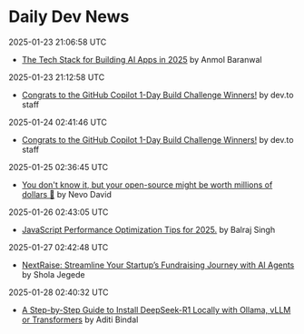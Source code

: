 # Daily Dev News

2025-01-23 21:06:58 UTC
- [The Tech Stack for Building AI Apps in 2025](https://dev.to/copilotkit/the-tech-stack-for-building-ai-apps-in-2025-12l9) by Anmol Baranwal

2025-01-23 21:12:58 UTC
- [Congrats to the GitHub Copilot 1-Day Build Challenge Winners!](https://dev.to/devteam/congrats-to-the-github-copilot-1-day-build-challenge-winners-4iok) by dev.to staff

2025-01-24 02:41:46 UTC
- [Congrats to the GitHub Copilot 1-Day Build Challenge Winners!](https://dev.to/devteam/congrats-to-the-github-copilot-1-day-build-challenge-winners-4iok) by dev.to staff

2025-01-25 02:36:45 UTC
- [You don't know it, but your open-source might be worth millions of dollars 🤑](https://dev.to/nevodavid/you-dont-know-it-but-your-open-source-might-be-worth-millions-of-dollars-47c) by Nevo David

2025-01-26 02:43:05 UTC
- [JavaScript Performance Optimization Tips for 2025.](https://dev.to/balrajola/javascript-performance-optimization-tips-for-2025-4h38) by Balraj Singh

2025-01-27 02:42:48 UTC
- [NextRaise: Streamline Your Startup’s Fundraising Journey with AI Agents](https://dev.to/sholajegede/nextraise-streamline-your-startups-fundraising-journey-with-ai-agents-3j85) by Shola Jegede

2025-01-28 02:40:32 UTC
- [A Step-by-Step Guide to Install DeepSeek-R1 Locally with Ollama, vLLM or Transformers](https://dev.to/nodeshiftcloud/a-step-by-step-guide-to-install-deepseek-r1-locally-with-ollama-vllm-or-transformers-44a1) by Aditi Bindal

